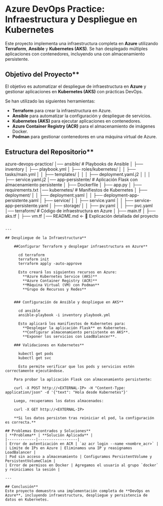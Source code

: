 # **Azure DevOps Practice: Infraestructura y Despliegue en Kubernetes**

Este proyecto implementa una infraestructura completa en **Azure** utilizando **Terraform**, **Ansible** y **Kubernetes (AKS)**. 
Se han desplegado múltiples aplicaciones con contenedores, incluyendo una con almacenamiento persistente.

## Objetivo del Proyecto**
El objetivo es automatizar el despliegue de infraestructura en **Azure** y gestionar aplicaciones en **Kubernetes (AKS)** con prácticas DevOps. 

Se han utilizado las siguientes herramientas:
- **Terraform** para crear la infraestructura en Azure.
- **Ansible** para automatizar la configuración y despliegue de servicios.
- **Kubernetes (AKS)** para ejecutar aplicaciones en contenedores.
- **Azure Container Registry (ACR)** para el almacenamiento de imágenes Docker.
- **Podman** para gestionar contenedores en una máquina virtual de Azure.

## Estructura del Repositorio**

azure-devops-practice/
│── ansible/                  # Playbooks de Ansible
│   ├── inventory
│   ├── playbook.yml
│   ├── roles/kubernetes/
│   │   ├── tasks/main.yml
│   │   ├── templates/
│   │   │   ├── deployment.yaml.j2
│   │   │   ├── service.yaml.j2
│── app-persistente/          # Aplicación Flask con almacenamiento persistente
│   ├── Dockerfile
│   ├── app.py
│   ├── requirements.txt
│── kubernetes/               # Manifiestos de Kubernetes
│   ├── deployment/
│   │   ├── deployment.yaml
│   │   ├── deployment-app-persistente.yaml
│   ├── service/
│   │   ├── service.yaml
│   │   ├── service-app-persistente.yaml
│   ├── storage/
│   │   ├── pv.yaml
│   │   ├── pvc.yaml
│── terraform/                # Código de infraestructura en Azure
│   ├── main.tf
│   ├── aks.tf
│   ├── vm.tf
│── README.md  ← 📌 Explicación detallada del proyecto
```

---

## Despliegue de la Infraestructura**

    ##Configurar Terraform y desplegar infraestructura en Azure**

      cd terraform
      terraform init
      terraform apply -auto-approve

      Esto creará los siguientes recursos en Azure:
        **Azure Kubernetes Service (AKS)**
        **Azure Container Registry (ACR)**
        **Máquina Virtual (VM) con Podman**
        **Grupo de Recursos y Redes**


    ### Configuración de Ansible y despliegue en AKS**

      cd ansible
      ansible-playbook -i inventory playbook.yml

      Esto aplicará los manifiestos de Kubernetes para:
        **Desplegar la aplicación Flask** en Kubernetes.
        **Configurar almacenamiento persistente en AKS**.
        **Exponer los servicios con LoadBalancer**.

    ### Validaciones en Kubernetes**

      kubectl get pods
      kubectl get svc

      Esto permite verificar que los pods y servicios estén correctamente ejecutándose.

    Para probar la aplicación Flask con almacenamiento persistente:

    curl -X POST http://<EXTERNAL-IP> -H "Content-Type: application/json" -d '{"text": "Hola desde Kubernetes"}'

    Luego, recuperamos los datos almacenados:

    curl -X GET http://<EXTERNAL-IP>

    **Si los datos persisten tras reiniciar el pod, la configuración es correcta.**

## Problemas Encontrados y Soluciones**
| **Problema** | **Solución Aplicada** |
|-------------|------------------|
| Error de autenticación en ACR | `az acr login --name <nombre_acr>` |
| Límite de IPs en Azure | Eliminamos una IP y reasignamos LoadBalancer |
| Pod sin acceso a almacenamiento | Configuramos PersistentVolume y PersistentVolumeClaim |
| Error de permisos en Docker | Agregamos el usuario al grupo `docker` y reiniciamos la sesión |

---

## Conclusión**
Este proyecto demuestra una implementación completa de **DevOps en Azure**, incluyendo infraestructura, despliegue y persistencia de datos en Kubernetes.




